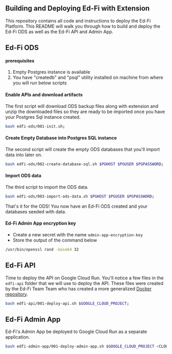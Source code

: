 ## Building and Deploying Ed-Fi with Extension
This repository contains all code and instructions to deploy the Ed-Fi Platform. This README will walk you through how to build and deploy the Ed-Fi ODS as well as the Ed-Fi API and Admin App.


## Ed-Fi ODS

#### prerequisites
1. Empty Postgres instance is available
2. You have "createdb" and "psql" utility installed on machine from where you will run below scripts

####  Enable APIs and download artifacts
The first script will download ODS backup files along with extension and unzip the downloaded files so they are ready to be imported once you have your Postgres Sql instance created.

```bash
bash edfi-ods/001-init.sh;
```

#### Create Empty Database into Postgres SQL instance
The second script will create the empty ODS databases that you'll import data into later on. 

```bash
bash edfi-ods/002-create-database-sql.sh $PGHOST $PGUSER $PGPASSWORD;
```

#### Import ODS data

The third script to import the ODS data.

```bash
bash edfi-ods/003-import-ods-data.sh $PGHOST $PGUSER $PGPASSWORD;
```
That's it for the ODS! You now have an Ed-Fi ODS created and your databases seeded with data.



#### Ed-Fi Admin App encryption key

* Create a new secret with the name `admin-app-encryption-key`
* Store the output of the command below

```bash
/usr/bin/openssl rand -base64 32
```


## Ed-Fi API

Time to deploy the API on Google Cloud Run. You'll notice a few files in the `edfi-api` folder that we will use to deploy the API. These files were created by the Ed-Fi Team Team who has created a more generalized [Docker repository](https://github.com/Ed-Fi-Alliance-OSS/Ed-Fi-ODS-Docker).


```bash
bash edfi-api/001-deploy-api.sh $GOOGLE_CLOUD_PROJECT;
```

## Ed-Fi Admin App
Ed-Fi's Admin App be deployed to Google Cloud Run as a separate application.

```bash
bash edfi-admin-app/001-deploy-admin-app.sh $GOOGLE_CLOUD_PROJECT <CLOUD_RUN_EDFI_API_URL>;
```
